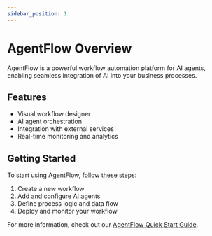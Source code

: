 ```yaml
---
sidebar_position: 1
---
```


# AgentFlow Overview

AgentFlow is a powerful workflow automation platform for AI agents, enabling seamless integration of AI into your business processes.

## Features

- Visual workflow designer
- AI agent orchestration
- Integration with external services
- Real-time monitoring and analytics

## Getting Started

To start using AgentFlow, follow these steps:

1. Create a new workflow
2. Add and configure AI agents
3. Define process logic and data flow
4. Deploy and monitor your workflow

For more information, check out our [AgentFlow Quick Start Guide](./quickstart).